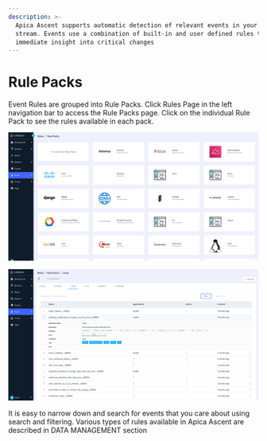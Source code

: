 ```yaml
---
description: >-
  Apica Ascent supports automatic detection of relevant events in your log
  stream. Events use a combination of built-in and user defined rules to give
  immediate insight into critical changes
---
```


# Rule Packs

Event Rules are grouped into Rule Packs. Click Rules Page in the left navigation bar to access the Rule Packs page. Click on the individual Rule Pack to see the rules available in each pack.

![](<../.gitbook/assets/image (62) (1).png>)

![](<../.gitbook/assets/image (2) (1) (1) (1) (1) (1) (1) (1) (1) (1).png>)

It is easy to narrow down and search for events that you care about using search and filtering. Various types of rules available in Apica Ascent are described in DATA MANAGEMENT section
